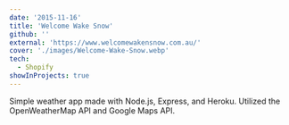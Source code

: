 ```yaml
---
date: '2015-11-16'
title: 'Welcome Wake Snow'
github: ''
external: 'https://www.welcomewakensnow.com.au/'
cover: './images/Welcome-Wake-Snow.webp'
tech:
  - Shopify
showInProjects: true
---
```


Simple weather app made with Node.js, Express, and Heroku. Utilized the OpenWeatherMap API and Google Maps API.
